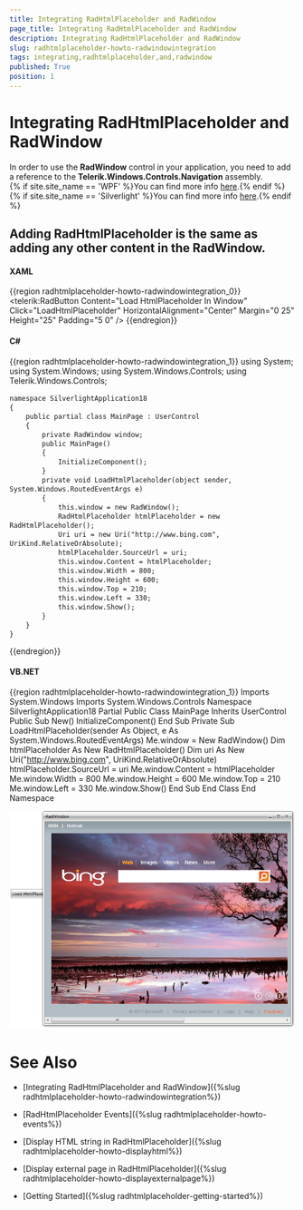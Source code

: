 ```yaml
---
title: Integrating RadHtmlPlaceholder and RadWindow
page_title: Integrating RadHtmlPlaceholder and RadWindow
description: Integrating RadHtmlPlaceholder and RadWindow
slug: radhtmlplaceholder-howto-radwindowintegration
tags: integrating,radhtmlplaceholder,and,radwindow
published: True
position: 1
---
```


# Integrating RadHtmlPlaceholder and RadWindow



In order to use the __RadWindow__ control in your application, you need to add a reference to the __Telerik.Windows.Controls.Navigation__ assembly.<br/>{% if site.site_name == 'WPF' %}You can find more info [here](http://www.telerik.com/help/wpf/installation-installing-controls-dependencies-wpf.html).{% endif %}{% if site.site_name == 'Silverlight' %}You can find more info [here](http://www.telerik.com/help/silverlight/installation-installing-controls-dependencies.html).{% endif %}

## Adding __RadHtmlPlaceholder__ is the same as adding any other content in the __RadWindow__.
		

#### __XAML__

{{region radhtmlplaceholder-howto-radwindowintegration_0}}
	<UserControl x:Class="SilverlightApplication18.MainPage"
	     xmlns="http://schemas.microsoft.com/winfx/2006/xaml/presentation" 
	     xmlns:x="http://schemas.microsoft.com/winfx/2006/xaml" 
	     xmlns:telerik="http://schemas.telerik.com/2008/xaml/presentation">
	 <Grid >
	<telerik:RadButton  Content="Load HtmlPlaceholder In Window" 
						Click="LoadHtmlPlaceholder"
						HorizontalAlignment="Center" 
						Margin="0 25" Height="25" Padding="5 0" />
	 </Grid>
	</UserControl>
{{endregion}}



#### __C#__

{{region radhtmlplaceholder-howto-radwindowintegration_1}}
	using System;
	using System.Windows;
	using System.Windows.Controls;
	using Telerik.Windows.Controls;
	
	namespace SilverlightApplication18
	{
		public partial class MainPage : UserControl
		{
	        private RadWindow window;
			public MainPage()
			{
				InitializeComponent();
			}
	        private void LoadHtmlPlaceholder(object sender, System.Windows.RoutedEventArgs e)
			{
	            this.window = new RadWindow();
	            RadHtmlPlaceholder htmlPlaceholder = new RadHtmlPlaceholder();
	            Uri uri = new Uri("http://www.bing.com", UriKind.RelativeOrAbsolute);
	            htmlPlaceholder.SourceUrl = uri;
	            this.window.Content = htmlPlaceholder;
	            this.window.Width = 800;
	            this.window.Height = 600;
	            this.window.Top = 210;
	            this.window.Left = 330;
	            this.window.Show();
			}
		}
	}
{{endregion}}



#### __VB.NET__

{{region radhtmlplaceholder-howto-radwindowintegration_1}}
	Imports System.Windows
	Imports System.Windows.Controls
	Namespace SilverlightApplication18
		Partial Public Class MainPage
			Inherits UserControl
			Public Sub New()
				InitializeComponent()
			End Sub
			Private Sub LoadHtmlPlaceholder(sender As Object, e As System.Windows.RoutedEventArgs)
				Me.window = New RadWindow()
				Dim htmlPlaceholder As New RadHtmlPlaceholder()
				Dim uri As New Uri("http://www.bing.com", UriKind.RelativeOrAbsolute)
				htmlPlaceholder.SourceUrl = uri
				Me.window.Content = htmlPlaceholder
				Me.window.Width = 800
				Me.window.Height = 600
				Me.window.Top = 210
				Me.window.Left = 330
				Me.window.Show()
			End Sub
		End Class
	End Namespace



![htmlplaceholder-howto-window-integration](images/htmlplaceholder-howto-window-integration.png)

# See Also

 * [Integrating RadHtmlPlaceholder and RadWindow]({%slug radhtmlplaceholder-howto-radwindowintegration%})

 * [RadHtmlPlaceholder Events]({%slug radhtmlplaceholder-howto-events%})

 * [Display HTML string in RadHtmlPlaceholder]({%slug radhtmlplaceholder-howto-displayhtml%})

 * [Display external page in RadHtmlPlaceholder]({%slug radhtmlplaceholder-howto-displayexternalpage%})

 * [Getting Started]({%slug radhtmlplaceholder-getting-started%})
